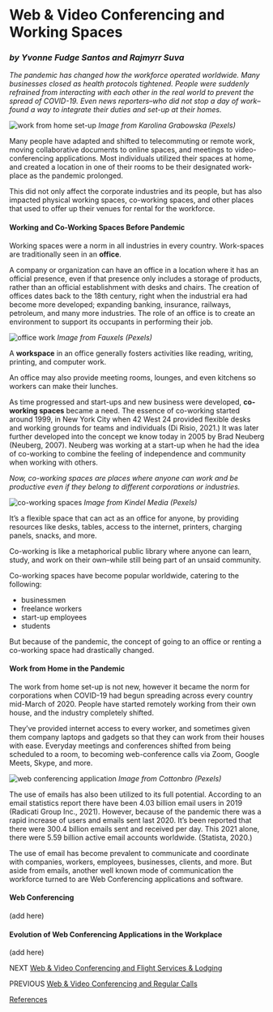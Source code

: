 # Web & Video Conferencing and Working Spaces
### _by Yvonne Fudge Santos and Rajmyrr Suva_

_The pandemic has changed how the workforce operated worldwide. Many businesses closed as health protocols tightened. People were suddenly refrained from interacting with each other in the real world to prevent the spread of COVID-19. Even news reporters–who did not stop a day of work–found a way to integrate their duties and set-up at their homes._ 

![work from home set-up](https://images.pexels.com/photos/4491461/pexels-photo-4491461.jpeg?auto=compress&cs=tinysrgb&dpr=2&h=650&w=940)
_Image from Karolina Grabowska (Pexels)_

Many people have adapted and shifted to telecommuting or remote work, moving collaborative documents to online spaces, and meetings to video-conferencing applications. Most individuals utilized their spaces at home, and created a location in one of their rooms to be their designated work-place as the pandemic prolonged.

This did not only affect the corporate industries and its people, but has also impacted physical working spaces, co-working spaces, and other places that used to offer up their venues for rental for the workforce.


#### Working and Co-Working Spaces Before Pandemic

Working spaces were a norm in all industries in every country. Work-spaces are traditionally seen in an **office**.

A company or organization can have an office in a location where it has an official presence, even if that presence only includes a storage of products, rather than an official establishment with desks and chairs. The creation of offices dates back to the 18th century, right when the industrial era had become more developed; expanding banking, insurance, railways, petroleum, and many more industries. The role of an office is to create an environment to support its occupants in performing their job.

![office work](https://images.pexels.com/photos/3184357/pexels-photo-3184357.jpeg?auto=compress&cs=tinysrgb&dpr=2&h=650&w=940)
_Image from Fauxels (Pexels)_

A **workspace** in an office generally fosters activities like reading, writing, printing, and computer work. 

An office may also provide meeting rooms, lounges, and even kitchens so workers can make their lunches.

As time progressed and start-ups and new business were developed, **co-working spaces** became a need. The essence of co-working started around 1999, in New York City when 42 West 24 provided flexible desks and working grounds for teams and individuals (Di Risio, 2021.) It was later further developed into the concept we know today in 2005 by Brad Neuberg (Neuberg, 2007). Neuberg was working at a start-up when he had the idea of co-working to combine the feeling of independence and community when working with others.

_Now, co-working spaces are places where anyone can work and be productive even if they belong to different corporations or industries._ 

![co-working spaces](https://images.pexels.com/photos/7688335/pexels-photo-7688335.jpeg?auto=compress&cs=tinysrgb&dpr=2&h=650&w=940)
_Image from Kindel Media (Pexels)_

It’s a flexible space that can act as an office for anyone, by providing resources like desks, tables, access to the internet, printers, charging panels, snacks, and more. 

Co-working is like a metaphorical public library where anyone can learn, study, and work on their own–while still being part of an unsaid community. 

Co-working spaces have become popular worldwide, catering to the following:
- businessmen
- freelance workers
- start-up employees
- students

But because of the pandemic, the concept of going to an office or renting a co-working space had drastically changed. 


#### Work from Home in the Pandemic

The work from home set-up is not new, however it became the norm for corporations when COVID-19 had begun spreading across every country mid-March of 2020. People have started remotely working from their own house, and the industry completely shifted.

They’ve provided internet access to every worker, and sometimes given them company laptops and gadgets so that they can work from their houses with ease. Everyday meetings and conferences shifted from being scheduled to a room, to becoming web-conference calls via Zoom, Google Meets, Skype, and more.

![web conferencing application](https://images.pexels.com/photos/6321241/pexels-photo-6321241.jpeg?auto=compress&cs=tinysrgb&dpr=2&h=650&w=940)
_Image from Cottonbro (Pexels)_

The use of emails has also been utilized to its full potential. According to an email statistics report there have been 4.03 billion email users in 2019 (Radicati Group Inc., 2021). However, because of the pandemic there was a rapid increase of users and emails sent last 2020. It’s been reported that there were 300.4 billion emails sent and received per day. This 2021 alone, there were 5.59 billion active email accounts worldwide. (Statista, 2020.)

The use of email has become prevalent to communicate and coordinate with companies, workers, employees, businesses, clients, and more. But aside from emails, another well known mode of communication the workforce turned to are Web Conferencing applications and software.


#### Web Conferencing

(add here)

#### Evolution of Web Conferencing Applications in the Workplace

(add here)


NEXT [Web & Video Conferencing and Flight Services & Lodging](fourth.md)

PREVIOUS [Web & Video Conferencing and Regular Calls](second.md)

[References](references.md)
